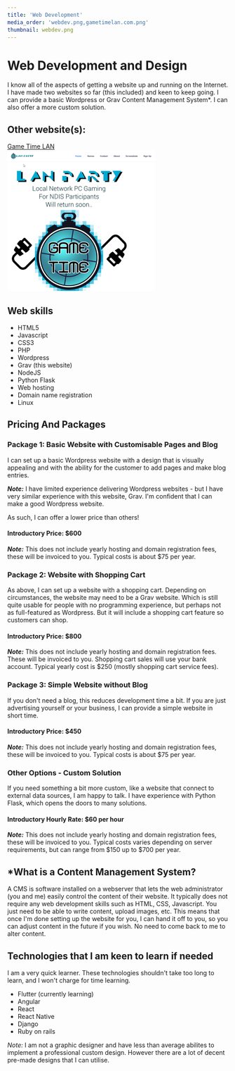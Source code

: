 ```yaml
---
title: 'Web Development'
media_order: 'webdev.png,gametimelan.com.png'
thumbnail: webdev.png
---
```


# Web Development and Design
I know all of the aspects of getting a website up and running on the Internet. I have made two websites so far (this included) and keen to keep going. I can provide a basic Wordpress or Grav Content Management System*. I can also offer a more custom solution. 


## Other website(s):
[Game Time LAN](http://www.gametimelan.com)  
![](gametimelan.com.png)

## Web skills
* HTML5
* Javascript
* CSS3
* PHP
* Wordpress
* Grav (this website)
* NodeJS
* Python Flask
* Web hosting
* Domain name registration
* Linux

## Pricing And Packages

### Package 1: Basic Website with Customisable Pages and Blog
I can set up a basic Wordpress website with a design that is visually appealing and with the ability for the customer to add pages and make blog entries.

***Note:*** I have limited experience delivering Wordpress websites - but I have very similar experience with this website, Grav. I'm confident that I can make a good Wordpress website.

As such, I can offer a lower price than others!

#### Introductory Price: $600
***Note:*** This does not include yearly hosting and domain registration fees, these will be invoiced to you. Typical costs is about $75 per year.

### Package 2: Website with Shopping Cart
As above, I can set up a website with a shopping cart. Depending on circumstances, the website may need to be a Grav website. Which is still quite usable for people with no programming experience, but perhaps not as full-featured as Wordpress. But it will include a shopping cart feature so customers can shop.

#### Introductory Price: $800
***Note:*** This does not include yearly hosting and domain registration fees. These will be invoiced to you. Shopping cart sales will use your bank account. Typical yearly cost is $250 (mostly shopping cart service fees).

### Package 3: Simple Website without Blog
If you don't need a blog, this reduces development time a bit. If you are just advertising yourself or your business, I can provide a simple website in short time.

#### Introductory Price: $450
***Note:*** This does not include yearly hosting and domain registration fees, these will be invoiced to you. Typical costs is about $75 per year.

### Other Options - Custom Solution
If you need something a bit more custom, like a website that connect to external data sources, I am happy to talk. I have experience with Python Flask, which opens the doors to many solutions. 

#### Introductory Hourly Rate: $60 per hour
***Note:*** This does not include yearly hosting and domain registration fees, these will be invoiced to you. Typical costs varies depending on server requirements, but can range from $150 up to $700 per year.

## *What is a Content Management System?
A CMS is software installed on a webserver that lets the web administrator (you and me) easily control the content of their website. It typically does not require any web development skills such as HTML, CSS, Javascript. You just need to be able to write content, upload images, etc. This means that once I'm done setting up the website for you, I can hand it off to you, so you can adjust content in the future if you wish. No need to come back to me to alter content.

## Technologies that I am keen to learn if needed
I am a very quick learner. These technologies shouldn't take too long to learn, and I won't charge for time learning.
* Flutter (currently learning)
* Angular
* React
* React Native
* Django
* Ruby on rails

*Note:* I am not a graphic designer and have less than average abilites to implement a professional custom design. However there are a lot of decent pre-made designs that I can utilise.